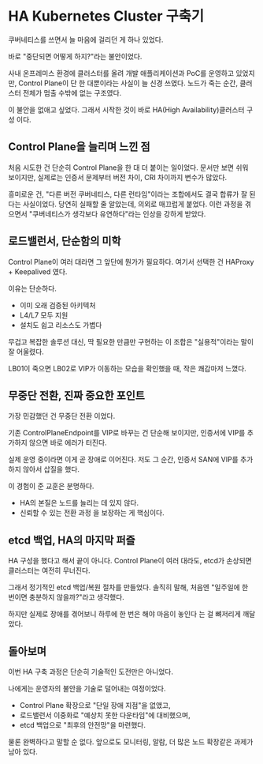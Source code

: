 # HA Kubernetes Cluster 구축기

쿠버네티스를 쓰면서 늘 마음에 걸리던 게 하나 있었다.

바로 "중단되면 어떻게 하지?"라는 불안이었다.

사내 온프레미스 환경에 클러스터를 올려 개발 애플리케이션과 PoC를 운영하고 있었지만, Control Plane이 단 한 대뿐이라는 사실이 늘 신경 쓰였다. 노드가 죽는 순간, 클러스터 전체가 멈출 수밖에 없는 구조였다.

이 불안을 없애고 싶었다. 그래서 시작한 것이 바로 HA(High Availability)클러스터 구성 이다.

## Control Plane을 늘리며 느낀 점

처음 시도한 건 단순히 Control Plane을 한 대 더 붙이는 일이었다. 문서만 보면 쉬워 보이지만, 실제로는 인증서 문제부터 버전 차이, CRI 차이까지 변수가 많았다.

흥미로운 건, "다른 버전 쿠버네티스, 다른 런타임"이라는 조합에서도 결국 합류가 잘 된다는 사실이었다. 당연히 실패할 줄 알았는데, 의외로 매끄럽게 붙었다. 이런 과정을 겪으면서 "쿠버네티스가 생각보다 유연하다"라는 인상을 강하게 받았다.

## 로드밸런서, 단순함의 미학

Control Plane이 여러 대라면 그 앞단에 뭔가가 필요하다. 여기서 선택한 건 HAProxy + Keepalived 였다.

이유는 단순하다.

- 이미 오래 검증된 아키텍처
- L4/L7 모두 지원
- 설치도 쉽고 리소스도 가볍다

무겁고 복잡한 솔루션 대신, 딱 필요한 만큼만 구현하는 이 조합은 "실용적"이라는 말이 잘 어울렸다.

LB01이 죽으면 LB02로 VIP가 이동하는 모습을 확인했을 때, 작은 쾌감마저 느꼈다.

## 무중단 전환, 진짜 중요한 포인트

가장 민감했던 건 무중단 전환 이었다.

기존 ControlPlaneEndpoint를 VIP로 바꾸는 건 단순해 보이지만, 인증서에 VIP를 추가하지 않으면 바로 에러가 터진다.

실제 운영 중이라면 이게 곧 장애로 이어진다. 저도 그 순간, 인증서 SAN에 VIP를 추가하지 않아서 삽질을 했다.

이 경험이 준 교훈은 분명하다.

- HA의 본질은 노드를 늘리는 데 있지 않다.
- 신뢰할 수 있는 전환 과정 을 보장하는 게 핵심이다.

## etcd 백업, HA의 마지막 퍼즐

HA 구성을 했다고 해서 끝이 아니다.
Control Plane이 여러 대라도, etcd가 손상되면 클러스터는 여전히 무너진다.

그래서 정기적인 etcd 백업/복원 절차를 만들었다. 솔직히 말해, 처음엔 "일주일에 한 번이면 충분하지 않을까?"라고 생각했다.

하지만 실제로 장애를 겪어보니 하루에 한 번은 해야 마음이 놓인다 는 걸
뼈저리게 깨달았다.

## 돌아보며

이번 HA 구축 과정은 단순히 기술적인 도전만은 아니었다.

나에게는 운영자의 불안을 기술로 덜어내는 여정이었다.

- Control Plane 확장으로 "단일 장애 지점"을 없앴고,
- 로드밸런서 이중화로 "예상치 못한 다운타임"에 대비했으며,
- etcd 백업으로 "최후의 안전망"을 마련했다.

물론 완벽하다고 말할 순 없다. 앞으로도 모니터링, 알람, 더 많은 노드 확장같은 과제가 남아 있다.
